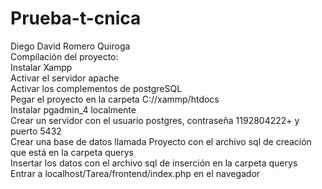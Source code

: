 # Prueba-t-cnica
Diego David Romero Quiroga <br />
Compilación del proyecto: <br />
Instalar Xampp <br /> 
Activar el servidor apache <br />
Activar los complementos de postgreSQL <br />
Pegar el proyecto en la carpeta C://xammp/htdocs <br />
Instalar pgadmin_4 localmente <br />
Crear un servidor con el usuario postgres, contraseña 1192804222+ y puerto 5432 <br />
Crear una base de datos llamada Proyecto con el archivo sql de creación que está en la carpeta querys <br />
Insertar los datos con el archivo sql de inserción en la carpeta querys <br />
Entrar a localhost/Tarea/frontend/index.php en el navegador <br />
